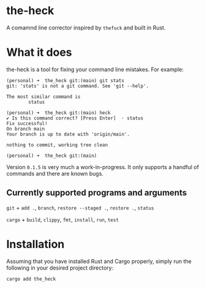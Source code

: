 # the-heck
A comamnd line corrector inspired by `thefuck` and built in Rust.

# What it does
the-heck is a tool for fixing your command line mistakes. 
For example: 
```
(personal) ➜  the_heck git:(main) git stats 
git: 'stats' is not a git command. See 'git --help'.

The most similar command is
        status

(personal) ➜  the_heck git:(main) heck
✔ Is this command correct? [Press Enter]  · status
Fix successful!
On branch main
Your branch is up to date with 'origin/main'.

nothing to commit, working tree clean

(personal) ➜  the_heck git:(main) 
```

Version `0.1.5` is very much a work-in-progress. It only supports a handful of commands and there are known bugs.

## Currently supported programs and arguments

`git` + `add .`, `branch`, `restore --staged .`, `restore .`, `status`

`cargo` + `build`, `clippy`, `fmt`, `install`, `run`, `test`

# Installation
Assuming that you have installed Rust and Cargo properly, simply run the following in your desired project directory:
```
cargo add the_heck
```
